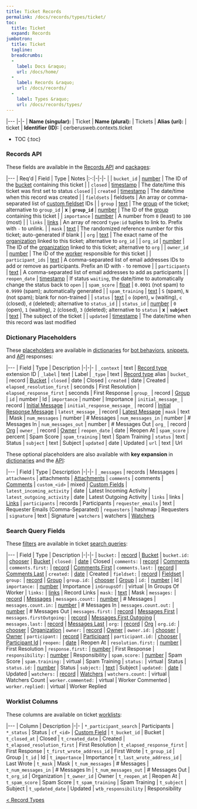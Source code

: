 ```yaml
---
title: Ticket Records
permalink: /docs/records/types/ticket/
toc:
  title: Ticket
  expand: Records
jumbotron:
  title: Ticket
  tagline: 
  breadcrumbs:
  -
    label: Docs &raquo;
    url: /docs/home/
  -
    label: Records &raquo;
    url: /docs/records/
  -
    label: Types &raquo;
    url: /docs/records/types/
---
```


|---
|-|-
| **Name (singular):** | Ticket
| **Name (plural):** | Tickets
| **Alias (uri):** | ticket
| **Identifier (ID):** | cerberusweb.contexts.ticket

* TOC
{:toc}

### Records API

These fields are available in the [Records API](/docs/api/endpoints/records/) and [packages](/docs/packages/):

|---
| Req'd | Field | Type | Notes
|:-:|-|-|-
|   | `bucket_id` | [number](/docs/records/fields/types/number/) | The ID of the [bucket](/docs/records/types/bucket/) containing this ticket 
|   | `closed` | [timestamp](/docs/records/fields/types/timestamp/) | The date/time this ticket was first set to status `closed` 
|   | `created` | [timestamp](/docs/records/fields/types/timestamp/) | The date/time when this record was created 
|   | `fieldsets` | fieldsets | An array or comma-separated list of [custom fieldset](/docs/records/types/custom_fieldset/) IDs 
|   | `group` | [text](/docs/records/fields/types/text/) | The [group](/docs/records/types/group/) of the ticket; alternative to `group_id` 
| **x** | **`group_id`** | [number](/docs/records/fields/types/number/) | The ID of the [group](/docs/records/types/group/) containing this ticket 
|   | `importance` | [number](/docs/records/fields/types/number/) | A number from `0` (least) to `100` (most) 
|   | `links` | [links](/docs/records/fields/types/links/) | An array of record `type:id` tuples to link to. Prefix with `-` to unlink. 
|   | `mask` | [text](/docs/records/fields/types/text/) | The randomized reference number for this ticket; auto-generated if blank 
|   | `org` | [text](/docs/records/fields/types/text/) | The exact name of the [organization](/docs/records/types/org/) linked to this ticket; alternative to `org_id` 
|   | `org_id` | [number](/docs/records/fields/types/number/) | The ID of the [organization](/docs/records/types/org/) linked to this ticket; alternative to `org` 
|   | `owner_id` | [number](/docs/records/fields/types/number/) | The ID of the [worker](/docs/records/types/worker/) responsible for this ticket 
|   | `participant_ids` | [text](/docs/records/fields/types/text/) | A comma-separated list of email addresses IDs to add or remove as participants. Prefix an ID with `-` to remove 
|   | `participants` | [text](/docs/records/fields/types/text/) | A comma-separated list of email addresses to add as participants 
|   | `reopen_date` | [timestamp](/docs/records/fields/types/timestamp/) | If status `waiting`, the date/time to automatically change the status back to `open` 
|   | `spam_score` | [float](/docs/records/fields/types/float/) | `0.0001` (not spam) to `0.9999` (spam); automatically generated 
|   | `spam_training` | [text](/docs/records/fields/types/text/) | `S` (spam), `N` (not spam); blank for non-trained 
|   | `status` | [text](/docs/records/fields/types/text/) | `o` (open), `w` (waiting), `c` (closed), `d` (deleted); alternative to `status_id` 
|   | `status_id` | [number](/docs/records/fields/types/number/) | `0` (open), `1` (waiting), `2` (closed), `3` (deleted); alternative to `status` 
| **x** | **`subject`** | [text](/docs/records/fields/types/text/) | The subject of the ticket 
|   | `updated` | [timestamp](/docs/records/fields/types/timestamp/) | The date/time when this record was last modified 

### Dictionary Placeholders

These [placeholders](/docs/bots/scripting/placeholders/) are available in [dictionaries](/docs/bots/behaviors/dictionaries/) for [bot behaviors](/docs/bots/behaviors/), [snippets](/docs/snippets/), and [API](/docs/api/) responses:

|---
| Field | Type | Description
|-|-|-
| `_context` | text | [Record type](/docs/records/types/) extension ID
| `_label` | text | Label
| `_type` | text | [Record type](/docs/records/types/) alias
| `bucket_` | record | [Bucket](/docs/records/types/bucket/)
| `closed` | date | Closed
| `created` | date | Created
| `elapsed_resolution_first` | seconds | First Resolution
| `elapsed_response_first` | seconds | First Response
| `group_` | record | [Group](/docs/records/types/group/)
| `id` | number | Id
| `importance` | number | Importance
| `initial_message_` | record | [Initial Message](/docs/records/types/message/)
| `initial_response_message_` | record | [Initial Response Message](/docs/records/types/message/)
| `latest_message_` | record | [Latest Message](/docs/records/types/message/)
| `mask` | text | Mask
| `num_messages` | number | # Messages
| `num_messages_in` | number | # Messages In
| `num_messages_out` | number | # Messages Out
| `org_` | record | [Org](/docs/records/types/org/)
| `owner_` | record | [Owner](/docs/records/types/worker/)
| `reopen_date` | date | Reopen At
| `spam_score` | percent | Spam Score
| `spam_training` | text | Spam Training
| `status` | text | Status
| `subject` | text | Subject
| `updated` | date | Updated
| `url` | text | Url

These optional placeholders are also available with **key expansion** in [dictionaries](/docs/bots/behaviors/dictionaries/key-expansion/) and the [API](/docs/api/responses/#expanding-keys-in-api-requests):

|---
| Field | Type | Description
|-|-|-
| `_messages` | records | Messages
| `attachments` | attachments | [Attachments](/docs/bots/behaviors/dictionaries/key-expansion/#attachments)
| `comments` | comments | [Comments](/docs/bots/behaviors/dictionaries/key-expansion/#comments)
| `custom_<id>` | mixed | [Custom Fields](/docs/bots/behaviors/dictionaries/key-expansion/#custom-fields)
| `latest_incoming_activity` | date | Latest Incoming Activity
| `latest_outgoing_activity` | date | Latest Outgoing Activity
| `links` | links | [Links](/docs/bots/behaviors/dictionaries/key-expansion/#links)
| `participants` | records | Participants
| `requester_emails` | text | Requester Emails (Comma-Separated)
| `requesters` | hashmap | Requesters
| `signature` | text | Signature
| `watchers` | watchers | [Watchers](/docs/bots/behaviors/dictionaries/key-expansion/#watchers)
	
### Search Query Fields

These [filters](/docs/search/filters/) are available in ticket [search queries](/docs/search/):

|---
| Field | Type | Description
|-|-|-
| `bucket:` | [record](/docs/search/deep-search/) | [Bucket](/docs/records/types/bucket/)
| `bucket.id:` | [chooser](/docs/search/filters/choosers/) | [Bucket](/docs/records/types/bucket/)
| `closed:` | [date](/docs/search/filters/dates/) | Closed
| `comments:` | [record](/docs/search/deep-search/) | [Comments](/docs/records/types/comment/)
| `comments.first:` | [record](/docs/search/deep-search/) | [Comments First](/docs/records/types/comment/)
| `comments.last:` | [record](/docs/search/deep-search/) | [Comments Last](/docs/records/types/comment/)
| `created:` | [date](/docs/search/filters/dates/) | Created
| `fieldset:` | [record](/docs/search/deep-search/) | [Fieldset](/docs/records/types/custom_fieldset/)
| `group:` | [record](/docs/search/deep-search/) | [Group](/docs/records/types/group/)
| `group.id:` | [chooser](/docs/search/filters/choosers/) | [Group](/docs/records/types/group/)
| `id:` | [number](/docs/search/filters/numbers/) | Id
| `importance:` | [number](/docs/search/filters/numbers/) | Importance
| `inGroupsOf:` | virtual | In Groups Of Worker
| `links:` | [links](/docs/search/filters/links/) | Record Links
| `mask:` | [text](/docs/search/filters/text/) | Mask
| `messages:` | [record](/docs/search/deep-search/) | [Messages](/docs/records/types/message/)
| `messages.count:` | [number](/docs/search/filters/numbers/) | # Messages
| `messages.count.in:` | [number](/docs/search/filters/numbers/) | # Messages In
| `messages.count.out:` | [number](/docs/search/filters/numbers/) | # Messages Out
| `messages.first:` | [record](/docs/search/deep-search/) | [Messages First](/docs/records/types/message/)
| `messages.firstOutgoing:` | [record](/docs/search/deep-search/) | [Messages First Outgoing](/docs/records/types/message/)
| `messages.last:` | [record](/docs/search/deep-search/) | [Messages Last](/docs/records/types/message/)
| `org:` | [record](/docs/search/deep-search/) | [Org](/docs/records/types/org/)
| `org.id:` | [chooser](/docs/search/filters/choosers/) | [Organization](/docs/records/types/org/)
| `owner:` | [record](/docs/search/deep-search/) | [Owner](/docs/records/types/worker/)
| `owner.id:` | [chooser](/docs/search/filters/choosers/) | [Owner](/docs/records/types/worker/)
| `participant:` | [record](/docs/search/deep-search/) | [Participant](/docs/records/types/address/)
| `participant.id:` | [chooser](/docs/search/filters/choosers/) | [Participant Id](/docs/records/types/address/)
| `reopen:` | [date](/docs/search/filters/dates/) | Reopen At
| `resolution.first:` | [number](/docs/search/filters/numbers/) | First Resolution
| `response.first:` | [number](/docs/search/filters/numbers/) | First Response
| `responsibility:` | [number](/docs/search/filters/numbers/) | Responsibility
| `spam.score:` | [number](/docs/search/filters/numbers/) | Spam Score
| `spam.training:` | virtual | Spam Training
| `status:` | virtual | Status
| `status.id:` | [number](/docs/search/filters/numbers/) | Status
| `subject:` | [text](/docs/search/filters/text/) | Subject
| `updated:` | [date](/docs/search/filters/dates/) | Updated
| `watchers:` | [record](/docs/search/deep-search/) | [Watchers](/docs/records/types/worker/)
| `watchers.count:` | virtual | Watchers Count
| `worker.commented:` | virtual | Worker Commented
| `worker.replied:` | virtual | Worker Replied
	
### Worklist Columns

These columns are available on ticket [worklists](/docs/worklists/):

|---
| Column | Description
|-|-
| `*_participant_search` | Participants
| `*_status` | Status
| `cf_<id>` | [Custom Field](/docs/records/types/custom_field/)
| `t_bucket_id` | Bucket
| `t_closed_at` | Closed
| `t_created_date` | Created
| `t_elapsed_resolution_first` | First Resolution
| `t_elapsed_response_first` | First Response
| `t_first_wrote_address_id` | First Wrote
| `t_group_id` | Group
| `t_id` | Id
| `t_importance` | Importance
| `t_last_wrote_address_id` | Last Wrote
| `t_mask` | Mask
| `t_num_messages` | # Messages
| `t_num_messages_in` | # Messages In
| `t_num_messages_out` | # Messages Out
| `t_org_id` | Organization
| `t_owner_id` | Owner
| `t_reopen_at` | Reopen At
| `t_spam_score` | Spam Score
| `t_spam_training` | Spam Training
| `t_subject` | Subject
| `t_updated_date` | Updated
| `wtb_responsibility` | Responsibility

<div class="section-nav">
	<div class="left">
		<a href="/docs/records/types/" class="prev">&lt; Record Types</a>
	</div>
	<div class="right align-right">
	</div>
</div>
<div class="clear"></div>